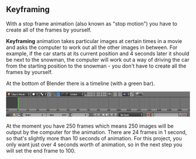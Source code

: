 ## Keyframing

With a stop frame animation (also known as "stop motion") you have to create all of the frames by yourself.

**Keyframing** animation takes particular images at certain times in a movie and asks the computer to work out all the other images in between. For example, if the car starts at its current position and 4 seconds later it should be next to the snowman, the computer will work out a way of driving the car from the starting position to the snowman - you don't have to create all the frames by yourself.

At the bottom of Blender there is a timeline (with a green bar).

![Timeline](images/blender-timeline.png)

At the moment you have 250 frames which means 250 images will be output by the computer for the animation. There are 24 frames in 1 second, so that's slightly more than 10 seconds of animation. For this project, you only want just over 4 seconds worth of animation, so in the next step you will set the end frame to 100.
